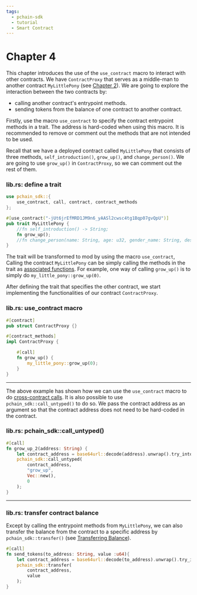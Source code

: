 ```yaml
---
tags:
  - pchain-sdk
  - tutorial
  - Smart Contract
---
```


# Chapter 4

This chapter introduces the use of the `use_contract` macro to interact with other contracts. 
We have `ContractProxy` that serves as a middle-man to another contract `MyLittlePony` (see [Chapter 2](../chapter_2/)). We are going to explore the interaction between 
the two contracts by:

- calling another contract's entrypoint methods.
- sending tokens from the balance of one contract to another contract.

Firstly, use the macro `use_contract` to specify the contract entrypoint methods in a trait.
The address is hard-coded when using this macro. It is recommended to remove or comment out 
the methods that are not intended to be used. 

Recall that we have a deployed contract called `MyLittlePony` that consists of three methods,
`self_introduction()`, `grow_up()`, and `change_person()`. We are going to use `grow_up()` in 
`ContractProxy`, so we can comment out the rest of them. 

### lib.rs: define a trait
```rust
use pchain_sdk::{
    use_contract, call, contract, contract_methods
};

#[use_contract("-jUt6jrEfMRD1JM9n6_yAASl2cwsc4tg1Bqp07gvQpU")]
pub trait MyLittlePony {
    //fn self_introduction() -> String;
    fn grow_up();
    //fn change_person(name: String, age: u32, gender_name: String, description: String);
}
```

The trait will be transformed to mod by using the macro `use_contract`, Calling the contract `MyLittlePony`
can be simply calling the methods in the trait as [associated functions](https://doc.rust-lang.org/rust-by-example/fn/methods.html). For example, one way of calling 
`grow_up()` is to simply do `my_little_pony::grow_up(0)`.

After defining the trait that specifies the other contract, we start implementing the functionalities of our contract `ContractProxy`.

### lib.rs: use_contract macro
```rust
#[contract]
pub struct ContractProxy {}

#[contract_methods]
impl ContractProxy {

    #[call]
    fn grow_up() {
        my_little_pony::grow_up(0);
    }
}
```

---

The above example has shown how we can use the `use_contract` macro to do [cross-contract calls](../../advance/cross_contract_call/). It is also possible
to use `pchain_sdk::call_untyped()` to do so. We pass the contract address as an argument so that the contract
address does not need to be hard-coded in the contract.

### lib.rs: pchain_sdk::call_untyped()
```rust
#[call]
fn grow_up_2(address: String) {
    let contract_address = base64url::decode(address).unwrap().try_into().unwrap();
    pchain_sdk::call_untyped(
        contract_address,
        "grow_up", 
        Vec::new(),
        0
    );
}
```

---

### lib.rs: transfer contract balance
Except by calling the entrypoint methods from `MyLittlePony`, we can also transfer the balance from the 
contract to a specific address by `pchain_sdk::transfer()` (see [Transferring Balance](../../advance/transferring_balance/)).

```rust
#[call]
fn send_tokens(to_address: String, value :u64){
    let contract_address = base64url::decode(to_address).unwrap().try_into().unwrap();
    pchain_sdk::transfer(
        contract_address,
        value
    );
}

```